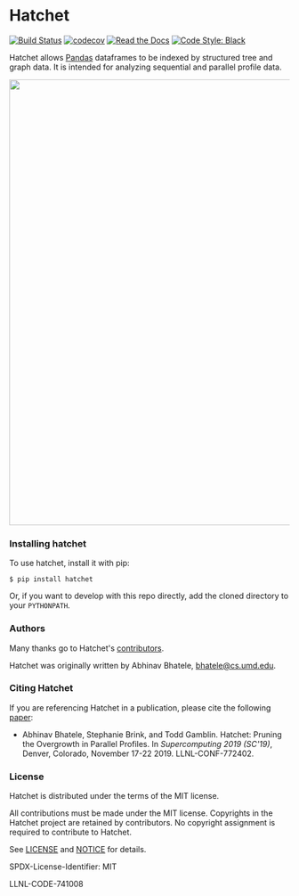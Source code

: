 Hatchet
=======

[![Build Status](https://travis-ci.com/LLNL/hatchet.svg?branch=master)](https://travis-ci.com/LLNL/hatchet)
[![codecov](https://codecov.io/gh/LLNL/hatchet/branch/master/graph/badge.svg)](https://codecov.io/gh/LLNL/hatchet)
[![Read the Docs](http://readthedocs.org/projects/hatchet/badge/?version=latest)](http://hatchet.readthedocs.io)
[![Code Style: Black](https://img.shields.io/badge/code%20style-black-000000.svg)](https://github.com/psf/black)

Hatchet allows [Pandas](https://pandas.pydata.org/) dataframes to be
indexed by structured tree and graph data.  It is intended for analyzing
sequential and parallel profile data.

<p align="center">
  <img src="https://raw.githubusercontent.com/LLNL/hatchet/master/screenshot.png" width=800>
</p>

### Installing hatchet

To use hatchet, install it with pip:

```
$ pip install hatchet
```

Or, if you want to develop with this repo directly, add the cloned
directory to your `PYTHONPATH`.

### Authors


Many thanks go to Hatchet's
[contributors](https://github.com/llnl/hatchet/graphs/contributors).

Hatchet was originally written by Abhinav Bhatele, bhatele@cs.umd.edu.

### Citing Hatchet

If you are referencing Hatchet in a publication, please cite the
following [paper](http://www.cs.umd.edu/~bhatele/pubs/pdf/2019/sc2019.pdf):

 * Abhinav Bhatele, Stephanie Brink, and Todd Gamblin. Hatchet: Pruning
   the Overgrowth in Parallel Profiles.  In *Supercomputing 2019
   (SC'19)*, Denver, Colorado, November 17-22 2019. LLNL-CONF-772402.

### License


Hatchet is distributed under the terms of the MIT license.

All contributions must be made under the MIT license.  Copyrights in the
Hatchet project are retained by contributors.  No copyright assignment is
required to contribute to Hatchet.

See [LICENSE](https://github.com/llnl/hatchet/blob/master/LICENSE) and
[NOTICE](https://github.com/llnl/hatchet/blob/master/NOTICE) for details.

SPDX-License-Identifier: MIT

LLNL-CODE-741008
